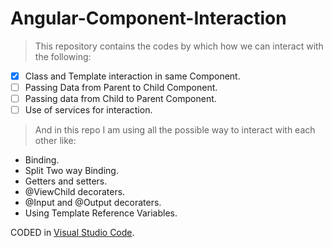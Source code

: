 # Angular-Component-Interaction
> This repository contains the codes by which how we can interact with the following:
-[X] Class and Template interaction in same Component.
-[ ] Passing Data from Parent to Child Component.
-[ ] Passing data from Child to Parent Component.
-[ ] Use of services for interaction.

> And in this repo I am using all the possible way to interact with each other like:
- Binding.
- Split Two way Binding.
- Getters and setters.
- @ViewChild decoraters.
- @Input and @Output decoraters.
- Using Template Reference Variables.

CODED in [Visual Studio Code](https://code.visualstudio.com/).

